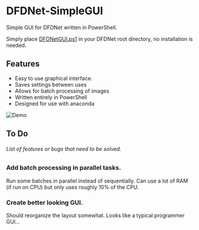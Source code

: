 # DFDNet-SimpleGUI
Simple GUI for DFDNet written in PowerShell.

Simply place [DFDNetGUI.ps1](https://github.com/JoeyStrandnes/DFDNet-SimpleGUI/blob/master/Software/DFDNetGUI.ps1) in your DFDNet root directory, no installation is needed.



## Features

- Easy to use graphical interface.
- Saves settings between uses
- Allows for batch processing of images
- Written entirely in PowerShell
- Designed for use with anaconda

![Demo](https://github.com/JoeyStrandnes/DFDNet-SimpleGUI/blob/master/Documentation/DFDNet-GUI_v11_Faster.gif?raw=true)



## To Do

###### List of features or bugs that need to be solved.



### Add batch processing in parallel tasks.

Run some batches in parallel instead of sequentially. Can use a lot of RAM (if run on CPU) but only uses roughly 10% of the CPU.



### Create better looking GUI.

Should reorganize the layout somewhat. Looks like a typical programmer GUI...

